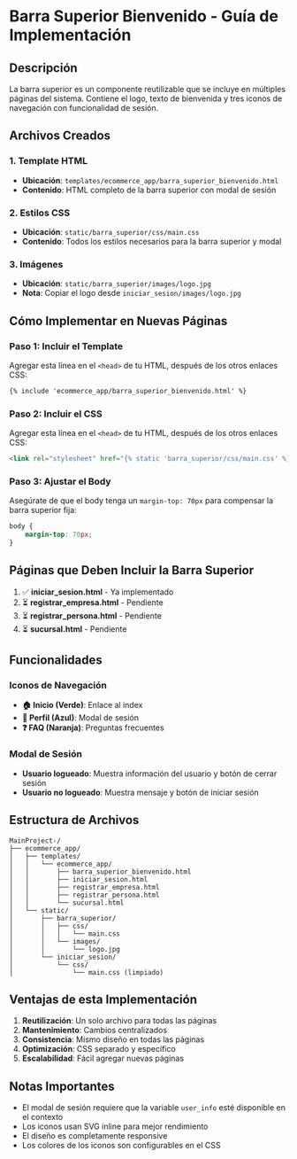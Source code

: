 # Barra Superior Bienvenido - Guía de Implementación

## Descripción
La barra superior es un componente reutilizable que se incluye en múltiples páginas del sistema. Contiene el logo, texto de bienvenida y tres iconos de navegación con funcionalidad de sesión.

## Archivos Creados

### 1. Template HTML
- **Ubicación**: `templates/ecommerce_app/barra_superior_bienvenido.html`
- **Contenido**: HTML completo de la barra superior con modal de sesión

### 2. Estilos CSS
- **Ubicación**: `static/barra_superior/css/main.css`
- **Contenido**: Todos los estilos necesarios para la barra superior y modal

### 3. Imágenes
- **Ubicación**: `static/barra_superior/images/logo.jpg`
- **Nota**: Copiar el logo desde `iniciar_sesion/images/logo.jpg`

## Cómo Implementar en Nuevas Páginas

### Paso 1: Incluir el Template
Agregar esta línea en el `<head>` de tu HTML, después de los otros enlaces CSS:

```html
{% include 'ecommerce_app/barra_superior_bienvenido.html' %}
```

### Paso 2: Incluir el CSS
Agregar esta línea en el `<head>` de tu HTML, después de los otros enlaces CSS:

```html
<link rel="stylesheet" href="{% static 'barra_superior/css/main.css' %}">
```

### Paso 3: Ajustar el Body
Asegúrate de que el body tenga un `margin-top: 70px` para compensar la barra superior fija:

```css
body {
    margin-top: 70px;
}
```

## Páginas que Deben Incluir la Barra Superior

1. ✅ **iniciar_sesion.html** - Ya implementado
2. ⏳ **registrar_empresa.html** - Pendiente
3. ⏳ **registrar_persona.html** - Pendiente
4. ⏳ **sucursal.html** - Pendiente

## Funcionalidades

### Iconos de Navegación
- **🏠 Inicio (Verde)**: Enlace al index
- **👤 Perfil (Azul)**: Modal de sesión
- **❓ FAQ (Naranja)**: Preguntas frecuentes

### Modal de Sesión
- **Usuario logueado**: Muestra información del usuario y botón de cerrar sesión
- **Usuario no logueado**: Muestra mensaje y botón de iniciar sesión

## Estructura de Archivos

```
MainProject-/
├── ecommerce_app/
│   ├── templates/
│   │   └── ecommerce_app/
│   │       ├── barra_superior_bienvenido.html
│   │       ├── iniciar_sesion.html
│   │       ├── registrar_empresa.html
│   │       ├── registrar_persona.html
│   │       └── sucursal.html
│   └── static/
│       ├── barra_superior/
│       │   ├── css/
│       │   │   └── main.css
│       │   └── images/
│       │       └── logo.jpg
│       └── iniciar_sesion/
│           └── css/
│               └── main.css (limpiado)
```

## Ventajas de esta Implementación

1. **Reutilización**: Un solo archivo para todas las páginas
2. **Mantenimiento**: Cambios centralizados
3. **Consistencia**: Mismo diseño en todas las páginas
4. **Optimización**: CSS separado y específico
5. **Escalabilidad**: Fácil agregar nuevas páginas

## Notas Importantes

- El modal de sesión requiere que la variable `user_info` esté disponible en el contexto
- Los iconos usan SVG inline para mejor rendimiento
- El diseño es completamente responsive
- Los colores de los iconos son configurables en el CSS 